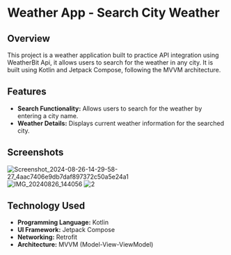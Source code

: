 # Weather App - Search City Weather

## Overview

This project is a weather application built to practice API integration using WeatherBit Api, it allows users to search for the weather in any city. It is built using Kotlin and Jetpack Compose, following the MVVM architecture. 

## Features
- **Search Functionality:** Allows users to search for the weather by entering a city name.
- **Weather Details:** Displays current weather information for the searched city.

## Screenshots
![Screenshot_2024-08-26-14-29-58-27_4aac7406e9db7daf897372c50a5e24a1](https://github.com/user-attachments/assets/580b298f-aad0-41f1-8e23-ccaffa6728c6)
![IMG_20240826_144056](https://github.com/user-attachments/assets/cadaf9fe-56ef-47e2-a8d4-901d227f97bd)
![2](https://github.com/user-attachments/assets/16ad5e71-337c-4dfa-b501-129c9cca55b7)


## Technology Used
- **Programming Language:** Kotlin
- **UI Framework:** Jetpack Compose
- **Networking:** Retrofit
- **Architecture:** MVVM (Model-View-ViewModel)
